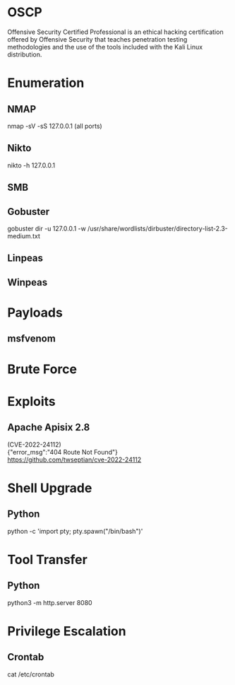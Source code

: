 # OSCP
Offensive Security Certified Professional is an ethical hacking certification offered by Offensive Security that teaches penetration testing methodologies and the use of the tools included with the Kali Linux distribution.
# Enumeration
## NMAP
nmap -sV -sS 127.0.0.1 (all ports)
## Nikto
nikto -h 127.0.0.1
## SMB
## Gobuster
gobuster dir -u 127.0.0.1 -w /usr/share/wordlists/dirbuster/directory-list-2.3-medium.txt 
## Linpeas
## Winpeas
# Payloads
## msfvenom
# Brute Force
# Exploits
## Apache Apisix 2.8
(CVE-2022-24112)  
{"error_msg":"404 Route Not Found"}  
https://github.com/twseptian/cve-2022-24112
# Shell Upgrade
## Python
python -c 'import pty; pty.spawn("/bin/bash")'
# Tool Transfer
## Python
python3 -m http.server 8080
# Privilege Escalation
## Crontab
cat /etc/crontab

